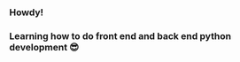 ### Howdy!
### 
### Learning how to do front end and back end python development 😎

<!--
**sandlionman/sandlionman** is a ✨ _special_ ✨ repository because its `README.md` (this file) appears on your GitHub profile.

